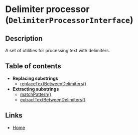 # Delimiter processor (`DelimiterProcessorInterface`)

## Description

A set of utilities for processing text with delimiters.

## Table of contents

- **Replacing substrings**
  - [replaceTextBetweenDelimiters()](./methods/replaceTextBetweenDelimiters.md)
- **Extracting substrings**  
  -  [matchPattern()](./methods/matchPattern.md)
  -  [extractTextBetweenDelimiters()](./methods/extractTextBetweenDelimiters.md)

## Links

- [Home](../Fearures_and_documentation.md)